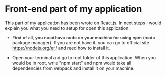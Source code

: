 # Front-end part of my application

 This part of my application has been wrote on React.js. In next steps I would explain you what you need to setup for open this application:

* First of all, you need have node on your machine for using npm (node package manager). If you are not have it, you can go to official site https://nodejs.org/en/ and reed how to install it.

* Open your terminal and go to root folder of this application. When you would be in root, write "npm start" and npm would take all dependencies from webpack and install it on your machine. 